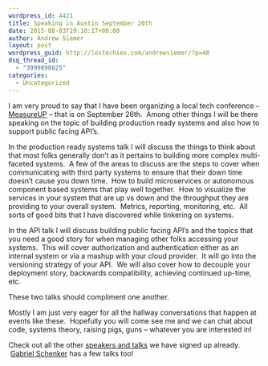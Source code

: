 ```yaml
---
wordpress_id: 4421
title: Speaking in Austin September 26th
date: 2015-08-03T19:10:17+00:00
author: Andrew Siemer
layout: post
wordpress_guid: http://lostechies.com/andrewsiemer/?p=48
dsq_thread_id:
  - "3999898825"
categories:
  - Uncategorized
---
```

I am very proud to say that I have been organizing a local tech conference &#8211; <a href="http://measureup.io" target="_blank">MeasureUP</a> &#8211; that is on September 26th.  Among other things I will be there speaking on the topic of building production ready systems and also how to support public facing API&#8217;s.

In the production ready systems talk I will discuss the things to think about that most folks generally don&#8217;t as it pertains to building more complex multi-faceted systems.  A few of the areas to discuss are the steps to cover when communicating with third party systems to ensure that their down time doesn&#8217;t cause you down time.  How to build microservices or autonomous component based systems that play well together.  How to visualize the services in your system that are up vs down and the throughput they are providing to your overall system.  Metrics, reporting, monitoring, etc.  All sorts of good bits that I have discovered while tinkering on systems.

In the API talk I will discuss building public facing API&#8217;s and the topics that you need a good story for when managing other folks accessing your systems.  This will cover authorization and authentication either as an internal system or via a mashup with your cloud provider.  It will go into the versioning strategy of your API.  We will also cover how to decouple your deployment story, backwards compatibility, achieving continued up-time, etc.

These two talks should compliment one another.

Mostly I am just very eager for all the hallway conversations that happen at events like these.  Hopefully you will come see me and we can chat about code, systems theory, raising pigs, guns &#8211; whatever you are interested in!

Check out all the other <a href="http://measureup2015.azurewebsites.net/speakers/" target="_blank">speakers and talks</a> we have signed up already.  <a href="http://measureup2015.azurewebsites.net/speakers/gabriel-schenker/" target="_blank">Gabriel Schenker</a> has a few talks too!